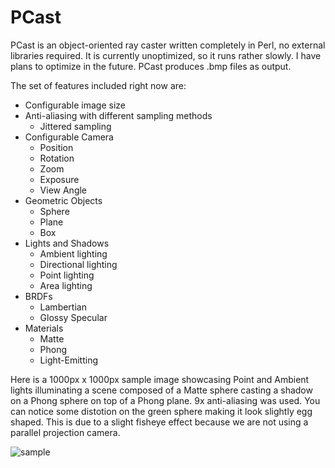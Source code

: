 PCast
==============

PCast is an object-oriented ray caster written completely in Perl, no external libraries required. It is currently unoptimized, so it runs rather slowly. I have plans to optimize in the future. PCast produces .bmp files as output.

The set of features included right now are:

- Configurable image size
- Anti-aliasing with different sampling methods
  - Jittered sampling
- Configurable Camera
  - Position
  - Rotation
  - Zoom
  - Exposure
  - View Angle
- Geometric Objects 
  - Sphere
  - Plane
  - Box
- Lights and Shadows
  - Ambient lighting
  - Directional lighting
  - Point lighting
  - Area lighting
- BRDFs
  - Lambertian
  - Glossy Specular
- Materials
  - Matte
  - Phong
  - Light-Emitting


Here is a 1000px x 1000px sample image showcasing Point and Ambient lights illuminating a scene composed of a Matte sphere casting a shadow on a Phong sphere on top of a Phong plane. 9x anti-aliasing was used. You can notice some distotion on the green sphere making it look slightly egg shaped. This is due to a slight fisheye effect because we are not using a parallel projection camera.

![sample](https://raw.github.com/mottese/PCast/master/images/shadows_big_aa9x.bmp)
